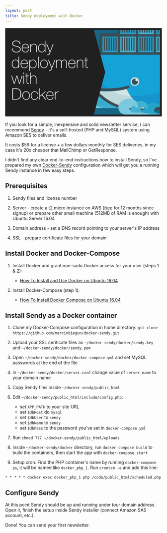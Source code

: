 ```yaml
---
layout: post
title: Sendy deployment with Docker
---
```


![Sendy deployment with Docker](/assets/sendy_docker.png)

If you look for a simple, inexpensive and solid newsletter service, I
can recommend [Sendy](https://sendy.co) - it's a self-hosted (PHP and MySQL) system using Amazon SES to deliver emails.

It costs $59 for a license + a few dollars monthly for SES deliveries, in my case it's 20x cheaper
that MailChimp or GetResponse.

I didn't find any clear end-to-end instructions how to install Sendy,
so I've prepared my own [Docker-Sendy](https://github.com/marcinbiegun/docker-sendy)
configuration which will get you a running Sendy instance in few easy steps.

## Prerequisites

1. Sendy files and license number

2. Server - create a t2.micro instance on AWS ([free](https://aws.amazon.com/free) for 12 months since signup)
or prepare other small machine (512MB of RAM is enough) with Ubuntu Server 16.04

3. Domain address - set a DNS record pointing to your server's IP address

4. SSL - prepare certificate files for your domain

## Install Docker and Docker-Compose

1. Install Docker and grant non-sudo Docker access for your user (steps 1 & 2):
    * [How To Install and Use Docker on Ubuntu 16.04](https://www.digitalocean.com/community/tutorials/how-to-install-and-use-docker-on-ubuntu-16-04)

2. Install Docker-Compose (step 1):
    * [How To Install Docker Compose on Ubuntu 16.04](https://www.digitalocean.com/community/tutorials/how-to-install-docker-compose-on-ubuntu-16-04)

## Install Sendy as a Docker container

1. Clone my Docker-Compose configuration in home directory: `git clone https://github.com/marcinbiegun/docker-sendy.git`

2. Upload your SSL ceriticate files as `~/docker-sendy/docker/sendy.key` and `~/docker-sendy/docker/sendy.pem`

3. Open `~/docker-sendy/docker/docker-compose.yml` and set MySQL passwords at the end of the file

4. In `~/docker-sendy/docker/server.conf` change value of `server_name` to your domain name

5. Copy Sendy files inside `~/docker-sendy/public_html`

6. Edit `~/docker-sendy/public_html/include/config.php`:
    * set `APP_PATH` to your site URL
    * set `$dbHost` do `mysql`
    * set `$dbUser` to `sendy`
    * set `$dbName` to `sendy`
    * set `$dbPass` to the password you've set in `docker-compose.yml`

6. Run `chmod 777 ~/docker-sendy/public_html/uploads`

7. Inside `~/docker-sendy/docker` directory, run `docker-compose build` to build the containers, then start the app with `docker-compose start`

8. Setup cron. Find the PHP container's name by running `docker-compose ps`, it will be named like `docker_php_1`.  Run `crontab -e` and add this line:

```
* * * * * docker exec docker_php_1 php /code/public_html/scheduled.php
```

## Configure Sendy

At this point Sendy should be up and running under tour domain address. Open it, finish the
setup inside Sendy installer (connect Amazon SAS account, etc.).

Done! You can send your first newsletter.
